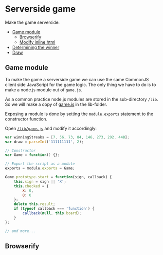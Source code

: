 Serverside game
========

Make the game serverside.

- [Game module](#game-module)
   - [Browserify](#browserify)
   - [Modify inline html](#browserify)
- [Determining the winner](#determining-the-winner)
- [Draw](#draw)

## Game module

To make the game a serverside game we can use the same CommonJS client side JavaScript for the game logic. The only thing we have to do is to make a node.js module out of `game.js`.

As a common practice node.js modules are stored in the sub-directory `/lib`. So we will make a copy of [game.js](/public/js/game.js) in the lib-folder.

Exposing a module is done by setting the `module.exports` statement to the constructor function.

Open [`/lib/game.js`](/lib/game.js) and modify it accordingly:

```javascript
var winningStreaks = [7, 56, 73, 84, 146, 273, 292, 448];
var draw = parseInt('111111111', 2);

// Constructor
var Game = function() {};

// Export the script as a module
exports = module.exports = Game;

Game.prototype.start = function(sign, callback) {
    this.sign = sign || 'X';
    this.checked = {
        X: 0,
        O: 0
    };
    delete this.result;
    if (typeof callback === 'function') {
        callback(null, this.board);
    }
};

// and more...
```

## Browserify